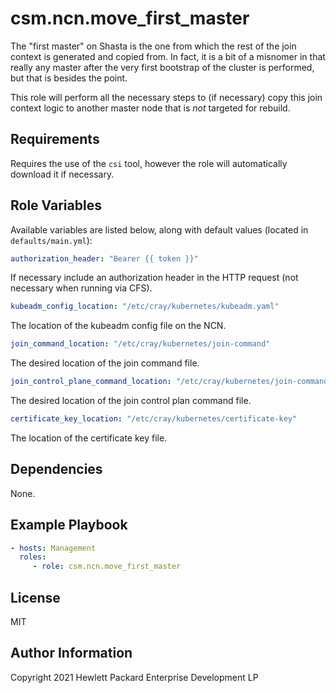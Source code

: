 csm.ncn.move_first_master
=========

The "first master" on Shasta is the one from which the rest of the join context is generated and copied from. In fact, 
it is a bit of a misnomer in that really any master after the very first bootstrap of the cluster is performed, but 
that is besides the point.

This role will perform all the necessary steps to (if necessary) copy this join context logic to another master node
that is *not* targeted for rebuild. 

Requirements
------------

Requires the use of the `csi` tool, however the role will automatically download it if necessary.

Role Variables
--------------

Available variables are listed below, along with default values (located in `defaults/main.yml`):

```yaml
authorization_header: "Bearer {{ token }}"
```

If necessary include an authorization header in the HTTP request (not necessary when running via CFS).

```yaml
kubeadm_config_location: "/etc/cray/kubernetes/kubeadm.yaml"
```

The location of the kubeadm config file on the NCN.

```yaml
join_command_location: "/etc/cray/kubernetes/join-command"
```

The desired location of the join command file.

```yaml
join_control_plane_command_location: "/etc/cray/kubernetes/join-command-control-plane"
```

The desired location of the join control plan command file.

```yaml
certificate_key_location: "/etc/cray/kubernetes/certificate-key"
```

The location of the certificate key file.

Dependencies
------------

None.

Example Playbook
----------------

```yaml
- hosts: Management
  roles:
     - role: csm.ncn.move_first_master
```

License
-------

MIT

Author Information
------------------

Copyright 2021 Hewlett Packard Enterprise Development LP